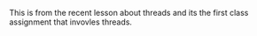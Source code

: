 This is from the recent lesson about threads and its the first class assignment that invovles threads.
